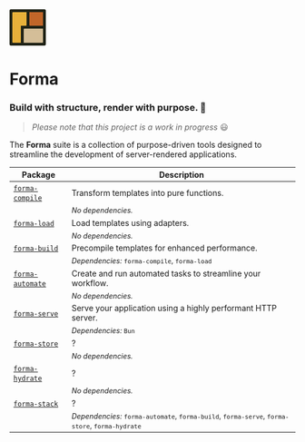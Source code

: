 <img src="https://raw.githubusercontent.com/erik-riklund/forma/b015d3d77f3c1c110b0ac12df2e036106866ccd9/logo.svg" width="64" height="64">

# Forma

### Build with structure, render with purpose. 🚀  
> _Please note that this project is a work in progress_ 😃

The **Forma** suite is a collection of purpose-driven tools designed to streamline the development of server-rendered applications.

| Package            | Description |
|--------------------|-------------|
| [`forma-compile`](https://github.com/erik-riklund/forma/tree/main/packages/compile) | Transform templates into pure functions. |
| | <span style="font-size: 90%">_No dependencies._</span> |
| [`forma-load`](https://github.com/erik-riklund/forma/tree/main/packages/load) | Load templates using adapters. |
| | <span style="font-size: 90%">_No dependencies._</span> |
| [`forma-build`](https://github.com/erik-riklund/forma/tree/main/packages/build) | Precompile templates for enhanced performance. |
| | <span style="font-size: 90%">_Dependencies:_ `forma-compile`, `forma-load`</span> |
| [`forma-automate`](https://github.com/erik-riklund/forma/tree/main/packages/automate) | Create and run automated tasks to streamline your workflow. |
| | <span style="font-size: 90%">_No dependencies._</span> |
| [`forma-serve`](https://github.com/erik-riklund/forma/tree/main/packages/server) | Serve your application using a highly performant HTTP server. |
| | <span style="font-size: 90%">_Dependencies:_ `Bun`</span> |
| [`forma-store`](https://github.com/erik-riklund/forma/tree/main/packages/store) | ? |
| | <span style="font-size: 90%">_No dependencies._</span> |
| [`forma-hydrate`](https://github.com/erik-riklund/forma/tree/main/packages/hydrate) | ? |
| | <span style="font-size: 90%">_No dependencies._</span> |
| [`forma-stack`](https://github.com/erik-riklund/forma/tree/main/packages/stack) | ? |
| | <span style="font-size: 90%">_Dependencies:_ `forma-automate`, `forma-build`, `forma-serve`, `forma-store`, `forma-hydrate`</span> |
